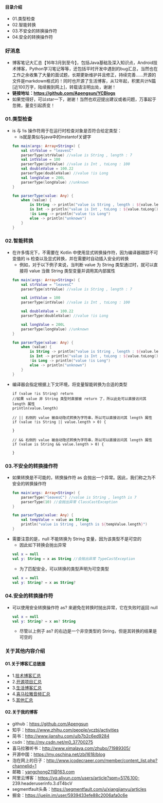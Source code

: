 #### 目录介绍
- 01.类型检查
- 02.智能转换
- 03.不安全的转换操作符
- 04.安全的转换操作符




### 好消息
- 博客笔记大汇总【16年3月到至今】，包括Java基础及深入知识点，Android技术博客，Python学习笔记等等，还包括平时开发中遇到的bug汇总，当然也在工作之余收集了大量的面试题，长期更新维护并且修正，持续完善……开源的文件是markdown格式的！同时也开源了生活博客，从12年起，积累共计N篇[近100万字，陆续搬到网上]，转载请注明出处，谢谢！
- **链接地址：https://github.com/Apengsun/YCBlogs**
- 如果觉得好，可以star一下，谢谢！当然也欢迎提出建议或者问题，万事起于忽微，量变引起质变！




### 01.类型检查
- is 与 !is 操作符用于在运行时检查对象是否符合给定类型：
    - is就是类似与java中的instantof关键字
    ```kotlin
    fun main(args: Array<String>) {
        val strValue = "leavesC"
        parserType(strValue) //value is String , length : 7
        val intValue = 100
        parserType(intValue) //value is Int , toLong : 100
        val doubleValue = 100.22
        parserType(doubleValue) //value !is Long
        val longValue = 200L
        parserType(longValue) //unknown
    }
    
    fun parserType(value: Any) {
        when (value) {
            is String -> println("value is String , length : ${value.length}")
            is Int -> println("value is Int , toLong : ${value.toLong()}")
            !is Long -> println("value !is Long")
            else -> println("unknown")
        }
    }
    ```


### 02.智能转换
- 在许多情况下，不需要在 Kotlin 中使用显式转换操作符，因为编译器跟踪不可变值的 is 检查以及显式转换，并在需要时自动插入安全的转换
    - 例如，对于以下例子来说，当判断 value 为 String 类型通过时，就可以直接将 value 当做 String 类型变量并调用其内部属性
    ```kotlin
    fun main(args: Array<String>) {
        val strValue = "leavesC"
        parserType(strValue) //value is String , length : 7
    
        val intValue = 100
        parserType(intValue) //value is Int , toLong : 100
    
        val doubleValue = 100.22
        parserType(doubleValue) //value !is Long
    
        val longValue = 200L
        parserType(longValue) //unknown
    }
    
    fun parserType(value: Any) {
        when (value) {
            is String -> println("value is String , length : ${value.length}")
            is Int -> println("value is Int , toLong : ${value.toLong()}")
            !is Long -> println("value !is Long")
            else -> println("unknown")
        }
    }
    ```
- 编译器会指定根据上下文环境，将变量智能转换为合适的类型
    ```
    if (value !is String) return
    //如果 value 非 String 类型时直接被 return 了，所以此处可以直接访问其 length 属性
    println(value.length)
    
    // || 右侧的 value 被自动隐式转换为字符串，所以可以直接访问其 length 属性
    if (value !is String || value.length > 0) {
    
    }
    
    // && 右侧的 value 被自动隐式转换为字符串，所以可以直接访问其 length 属性
    if (value is String && value.length > 0) {
    
    }
    ```


### 03.不安全的转换操作符
- 如果转换是不可能的，转换操作符 as 会抛出一个异常。因此，我们称之为不安全的转换操作符
    ```kotlin
    fun main(args: Array<String>) {
        parserType("leavesC") //value is String , length is 7
        parserType(10) //会抛出异常 ClassCastException
    }
    
    fun parserType(value: Any) {
        val tempValue = value as String
        println("value is String , length is ${tempValue.length}")
    }
    ```
- 需要注意的是，null 不能转换为 String 变量，因为该类型不是可空的
    - 因此如下转换会抛出异常
    ```kotlin
    val x = null
    val y: String = x as String //会抛出异常 TypeCastException
    ```
    - 为了匹配安全，可以转换的类型声明为可空类型
    ```kotlin
    val x = null
    val y: String? = x as String?
    ```


### 04.安全的转换操作符
- 可以使用安全转换操作符 as? 来避免在转换时抛出异常，它在失败时返回 null
    ```kotlin
    val x = null
    val y: String? = x as? String
    ```
    - 尽管以上例子 as? 的右边是一个非空类型的 String，但是其转换的结果是可空的





### 关于其他内容介绍
#### 01.关于博客汇总链接
- 1.[技术博客汇总](https://www.jianshu.com/p/614cb839182c)
- 2.[开源项目汇总](https://blog.csdn.net/m0_37700275/article/details/80863574)
- 3.[生活博客汇总](https://blog.csdn.net/m0_37700275/article/details/79832978)
- 4.[喜马拉雅音频汇总](https://www.jianshu.com/p/f665de16d1eb)
- 5.[其他汇总](https://www.jianshu.com/p/53017c3fc75d)



#### 02.关于我的博客
- github：https://github.com/Apengsun
- 知乎：https://www.zhihu.com/people/yczbj/activities
- 简书：http://www.jianshu.com/u/b7b2c6ed9284
- csdn：http://my.csdn.net/m0_37700275
- 喜马拉雅听书：http://www.ximalaya.com/zhubo/71989305/
- 开源中国：https://my.oschina.net/zbj1618/blog
- 泡在网上的日子：http://www.jcodecraeer.com/member/content_list.php?channelid=1
- 邮箱：yangchong211@163.com
- 阿里云博客：https://yq.aliyun.com/users/article?spm=5176.100- 239.headeruserinfo.3.dT4bcV
- segmentfault头条：https://segmentfault.com/u/xiangjianyu/articles
- 掘金：https://juejin.im/user/5939433efe88c2006afa0c6e









